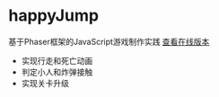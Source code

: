 # happyJump
基于Phaser框架的JavaScript游戏制作实践 [查看在线版本](https://kevinandrewdong.github.io/happyJump/)
- 实现行走和死亡动画
- 判定小人和炸弹接触
- 实现关卡升级
